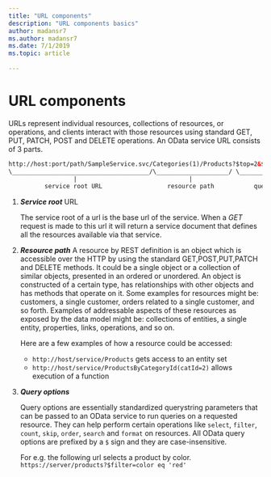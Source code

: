 ```yaml
---
title: "URL components"
description: "URL components basics"
author: madansr7
ms.author: madansr7
ms.date: 7/1/2019
ms.topic: article
 
---
```


# URL components

URLs represent individual resources, collections of resources, or operations, and clients interact with those resources using standard GET, PUT, PATCH, POST and DELETE operations.
An OData service URL consists of 3 parts.

```html
http://host:port/path/SampleService.svc/Categories(1)/Products?$top=2&$orderby=Name
\______________________________________/\____________________/ \__________________/
                  |                               |                       |
          service root URL                  resource path           query options
```

1. ***Service root*** URL

    The service root of a url is the base url of the service. When a _GET_ request is made to this url it will return a service document that defines all the resources available via that service.

2. ***Resource path***
    A resource by REST definition is an object which is accessible over the HTTP by using the standard GET,POST,PUT,PATCH and DELETE methods. It could be a single object or a collection of similar objects, presented in an ordered or unordered.
    An object is constructed of a certain type, has relationships with other objects and has methods that operate on it.
    Some examples for resources might be: customers, a single customer, orders related to a single customer, and so forth.
    Examples of addressable aspects of these resources as exposed by the data model might be: collections of entities, a single entity, properties, links, operations, and so on.

    Here are a few examples of how a resource could be accessed:
    - `http://host/service/Products` gets access to an entity set
    - `http://host/service/ProductsByCategoryId(catId=2)` allows execution of a function

3. ***Query options***

    Query options are essentially standardized querystring parameters that can be passed to an OData service to run queries on a requested resource. They can help perform certain operations like `select`, `filter`, `count`, `skip`, `order`, `search` and `format` on resources.
    All OData query options are prefixed by a `$` sign and they are case-insensitive.

    For e.g. the following url selects a product by color.
    `https://server/products?$filter=color eq 'red'`
